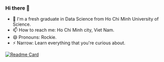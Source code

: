 ### Hi there 👋
- 🌱 I'm a fresh graduate in Data Science from Ho Chi Minh University of Science.
- 📫 How to reach me: Ho Chi Minh city, Viet Nam.
- 😄 Pronouns: Rockie.
- ⚡ Narrow: Learn everything that you're curious about.

[![Readme Card](https://github-readme-stats.vercel.app/api/pin/?username=anuraghazra&repo=github-readme-stats)](https://github.com/anuraghazra/github-readme-stats)


